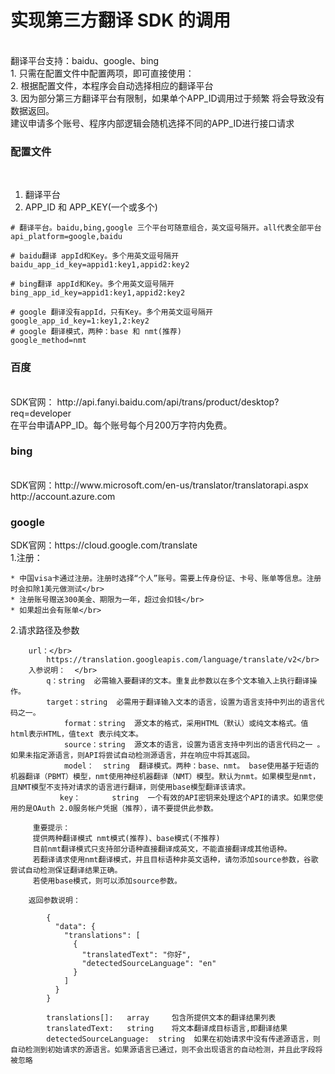 <h1>实现第三方翻译 SDK 的调用</h1></br>
翻译平台支持：baidu、google、bing </br>
1. 只需在配置文件中配置两项，即可直接使用：</br>
2. 根据配置文件，本程序会自动选择相应的翻译平台</br>
3. 因为部分第三方翻译平台有限制，如果单个APP_ID调用过于频繁 将会导致没有数据返回。</br>
    建议申请多个账号、程序内部逻辑会随机选择不同的APP_ID进行接口请求</br>


<h3>配置文件</h3></br>
   
   1. 翻译平台</br>
   2. APP_ID 和 APP_KEY(一个或多个)</br>
```
# 翻译平台。baidu,bing,google 三个平台可随意组合，英文逗号隔开。all代表全部平台
api_platform=google,baidu

# baidu翻译 appId和Key。多个用英文逗号隔开
baidu_app_id_key=appid1:key1,appid2:key2

# bing翻译 appId和Key。多个用英文逗号隔开
bing_app_id_key=appid1:key1,appid2:key2

# google 翻译没有appId，只有Key。多个用英文逗号隔开
google_app_id_key=1:key1,2:key2
# google 翻译模式，两种：base 和 nmt(推荐)
google_method=nmt
```

<h3>百度</h3></br>
SDK官网： http://api.fanyi.baidu.com/api/trans/product/desktop?req=developer</br>
在平台申请APP_ID。每个账号每个月200万字符内免费。</br>
	
<h3>bing</h3></br>
SDK官网：http://www.microsoft.com/en-us/translator/translatorapi.aspx</br>
http://account.azure.com</br>
 
<h3>google</h3>
SDK官网：https://cloud.google.com/translate</br>
1.注册：</br>
   
	* 中国visa卡通过注册。注册时选择“个人”账号。需要上传身份证、卡号、账单等信息。注册时会扣除1美元做测试</br>
	* 注册账号赠送300美金、期限为一年，超过会扣钱</br>
	* 如果超出会有账单</br>

2.请求路径及参数</br>
```
	url：</br>
		https://translation.googleapis.com/language/translate/v2</br>
	入参说明：  </br>
		q：string  必需输入要翻译的文本。重复此参数以在多个文本输入上执行翻译操作。
		target：string  必需用于翻译输入文本的语言，设置为语言支持中列出的语言代码之一。
	        format：string  源文本的格式，采用HTML（默认）或纯文本格式。值html表示HTML，值text 表示纯文本。
	        source：string  源文本的语言，设置为语言支持中列出的语言代码之一 。如果未指定源语言，则API将尝试自动检测源语言，并在响应中将其返回。
	        model：  string  翻译模式。两种：base、nmt。 base使用基于短语的机器翻译（PBMT）模型，nmt使用神经机器翻译（NMT）模型。默认为nmt。如果模型是nmt，且NMT模型不支持对请求的语言进行翻译，则使用base模型翻译该请求。
	       key：       string  一个有效的API密钥来处理这个API的请求。如果您使用的是OAuth 2.0服务帐户凭据（推荐），请不要提供此参数。
       
	 重要提示：
	 提供两种翻译模式 nmt模式(推荐)、base模式(不推荐)
	 目前nmt翻译模式只支持部分语种直接翻译成英文，不能直接翻译成其他语种。
	 若翻译请求使用nmt翻译模式，并且目标语种非英文语种，请勿添加source参数，谷歌尝试自动检测保证翻译结果正确。
	 若使用base模式，则可以添加source参数。
       
	返回参数说明：

		{
		  "data": {
		    "translations": [
		      {
		        "translatedText": "你好",
		        "detectedSourceLanguage": "en"
		      }
		    ]
		  }
		}

		translations[]:   array     包含所提供文本的翻译结果列表
		translatedText:   string    将文本翻译成目标语言,即翻译结果
		detectedSourceLanguage:  string  如果在初始请求中没有传递源语言，则自动检测到初始请求的源语言。如果源语言已通过，则不会出现语言的自动检测，并且此字段将被忽略
```

